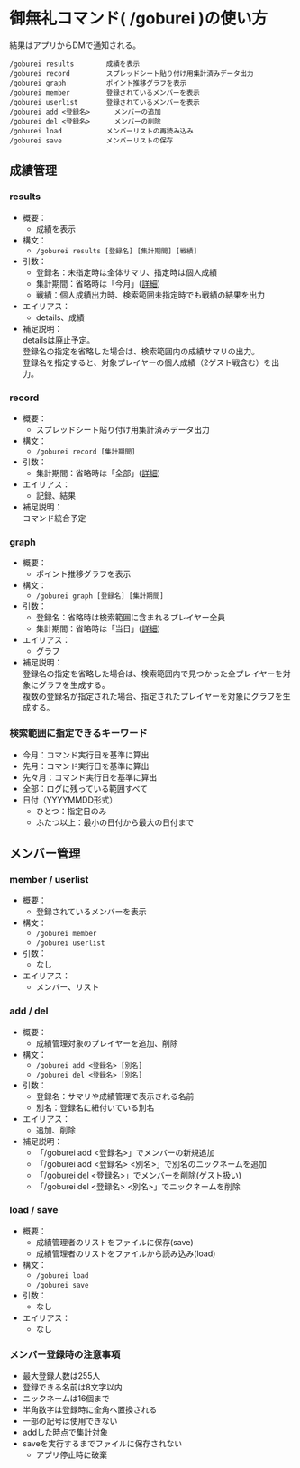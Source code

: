 # 御無礼コマンド( /goburei )の使い方

結果はアプリからDMで通知される。

```
/goburei results		成績を表示
/goburei record			スプレッドシート貼り付け用集計済みデータ出力
/goburei graph			ポイント推移グラフを表示
/goburei member			登録されているメンバーを表示
/goburei userlist		登録されているメンバーを表示
/goburei add <登録名>		メンバーの追加
/goburei del <登録名>		メンバーの削除
/goburei load			メンバーリストの再読み込み
/goburei save			メンバーリストの保存
```
## 成績管理
### results
- 概要：
  - 成績を表示
- 構文：
  - `/goburei results [登録名] [集計期間] [戦績]`
- 引数：
  - 登録名：未指定時は全体サマリ、指定時は個人成績
  - 集計期間：省略時は「今月」([詳細](argument_keyword.md#集計期間))
  - 戦績：個人成績出力時、検索範囲未指定時でも戦績の結果を出力
- エイリアス：
  - details、成績
- 補足説明：  
detailsは廃止予定。  
登録名の指定を省略した場合は、検索範囲内の成績サマリの出力。  
登録名を指定すると、対象プレイヤーの個人成績（2ゲスト戦含む）を出力。
### record
- 概要：
  - スプレッドシート貼り付け用集計済みデータ出力
- 構文：
  - `/goburei record [集計期間]`
- 引数：
  - 集計期間：省略時は「全部」([詳細](argument_keyword.md#集計期間))
- エイリアス：
  - 記録、結果
- 補足説明：  
コマンド統合予定
### graph
- 概要：
  - ポイント推移グラフを表示
- 構文：
  - `/goburei graph [登録名] [集計期間]`
- 引数：
  - 登録名：省略時は検索範囲に含まれるプレイヤー全員
  - 集計期間：省略時は「当日」([詳細](argument_keyword.md#集計期間))
- エイリアス：
  - グラフ
- 補足説明：  
登録名の指定を省略した場合は、検索範囲内で見つかった全プレイヤーを対象にグラフを生成する。  
複数の登録名が指定された場合、指定されたプレイヤーを対象にグラフを生成する。

### 検索範囲に指定できるキーワード
- 今月：コマンド実行日を基準に算出
- 先月：コマンド実行日を基準に算出
- 先々月：コマンド実行日を基準に算出
- 全部：ログに残っている範囲すべて
- 日付（YYYYMMDD形式）
  - ひとつ：指定日のみ
  - ふたつ以上：最小の日付から最大の日付まで
## メンバー管理
### member / userlist
- 概要：
  - 登録されているメンバーを表示
- 構文：
  - `/goburei member`
  - `/goburei userlist`
- 引数：
  - なし
- エイリアス：
  - メンバー、リスト
### add / del
- 概要：
  - 成績管理対象のプレイヤーを追加、削除
- 構文：
  - `/goburei add <登録名> [別名]`
  - `/goburei del <登録名> [別名]`
- 引数：
  - 登録名：サマリや成績管理で表示される名前
  - 別名：登録名に紐付いている別名
- エイリアス：
  - 追加、削除
- 補足説明：
    - 「/goburei add <登録名>」でメンバーの新規追加
    - 「/goburei add <登録名> <別名>」で別名のニックネームを追加
    - 「/goburei del <登録名>」でメンバーを削除(ゲスト扱い)
    - 「/goburei del <登録名> <別名>」でニックネームを削除
### load / save
- 概要：
  - 成績管理者のリストをファイルに保存(save)
  - 成績管理者のリストをファイルから読み込み(load)
- 構文：
  - `/goburei load`
  - `/goburei save`
- 引数：
  - なし
- エイリアス：
  - なし
### メンバー登録時の注意事項
- 最大登録人数は255人
- 登録できる名前は8文字以内
- ニックネームは16個まで
- 半角数字は登録時に全角へ置換される
- 一部の記号は使用できない
- addした時点で集計対象
- saveを実行するまでファイルに保存されない
  - アプリ停止時に破棄
